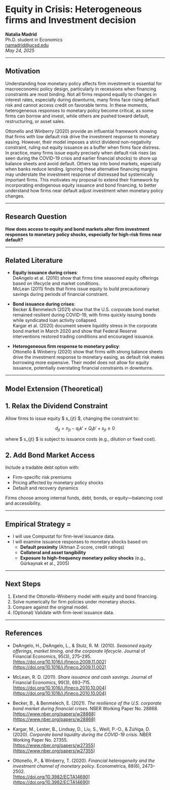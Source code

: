 # Equity in Crisis: Heterogeneous firms and Investment decision
**Natalia Madrid**  
Ph.D. student in Economics  
namadrid@ucsd.edu  
*May 24, 2025*

---
## Motivation

Understanding how monetary policy affects firm investment is essential for macroeconomic policy design, particularly in recessions when financing constraints are most binding. Not all firms respond equally to changes in interest rates, especially during downturns, many firms face rising default risk and cannot access credit on favorable terms. In these moments, heterogeneous responses to monetary policy become critical, as some firms can borrow and invest, while others are pushed toward default, restructuring, or asset sales. 

Ottonello and Winberry (2020) provide an influential framework showing that firms with low default risk drive the investment response to monetary easing. However, their model imposes a strict dividend non-negativity constraint, ruling out equity issuance as a buffer when firms face distress. In practice, many firms issue equity precisely when default risk rises (as seen during the COVID-19 crisis and earlier financial shocks) to shore up balance sheets and avoid default. Others tap into bond markets, especially when banks reduce lending. Ignoring these alternative financing margins may understate the investment response of distressed but systemically important firms. This motivates my proposal to extend their framework by incorporating endogenous equity issuance and bond financing, to better understand how firms near default adjust investment when monetary policy changes.


---

## Research Question

**How does access to equity and bond markets alter firm investment responses to monetary policy shocks, especially for high-risk firms near default?**


---

## Related Literature

- **Equity issuance during crises**:  
  DeAngelo et al. (2010) show that firms time seasoned equity offerings based on lifecycle and market conditions.  
  McLean (2011) finds that firms issue equity to build precautionary savings during periods of financial constraint.

- **Bond issuance during crises**:  
  Becker & Benmelech (2021) show that the U.S. corporate bond market remained resilient during COVID-19, with firms quickly issuing bonds while syndicated loan activity collapsed.  
  Kargar et al. (2020) document severe liquidity stress in the corporate bond market in March 2020 and show that Federal Reserve interventions restored trading conditions and encouraged issuance.

- **Heterogeneous firm response to monetary policy**:  
  Ottonello & Winberry (2020) show that firms with strong balance sheets drive the investment response to monetary easing, as default risk makes borrowing more expensive. Their model does not allow for equity issuance, potentially overstating financial constraints in downturns.


---

##  Model Extension (Theoretical)

## 1. Relax the Dividend Constraint

Allow firms to issue equity $ s_{jt} $, changing the constraint to:

$$
d_{jt} = n_{jt} - q_t k' + Q_t b' + s_{jt} \geq 0
$$

where $ s_{jt} $ is subject to issuance costs (e.g., dilution or fixed cost).

## 2. Add Bond Market Access

Include a tradable debt option with:
- Firm-specific risk premiums
- Pricing affected by monetary policy shocks
- Default and recovery dynamics

Firms choose among internal funds, debt, bonds, or equity—balancing cost and accessibility.

---

##  Empirical Strategy =

- I will use Compustat for firm-level issuance data.
- I will examine issuance responses to monetary shocks based on:
  - **Default proximity** (Altman Z-score, credit ratings)
  - **Collateral and asset tangibility**
  - **Exposure to high-frequency monetary policy shocks** (e.g., Gürkaynak et al., 2005)

---

## Next Steps

1. Extend the Ottonello-Winberry model with equity and bond financing.
2. Solve numerically for firm policies under monetary shocks.
3. Compare against the original model.
4. (Optional) Validate with firm-level issuance data.

---

## References

- DeAngelo, H., DeAngelo, L., & Stulz, R. M. (2010). *Seasoned equity offerings, market timing, and the corporate lifecycle*. Journal of Financial Economics, 95(3), 275–295.  
  [https://doi.org/10.1016/j.jfineco.2009.11.002](https://doi.org/10.1016/j.jfineco.2009.11.002)

- McLean, R. D. (2011). *Share issuance and cash savings*. Journal of Financial Economics, 99(3), 693–715.  
  [https://doi.org/10.1016/j.jfineco.2010.10.004](https://doi.org/10.1016/j.jfineco.2010.10.004)

- Becker, B., & Benmelech, E. (2021). *The resilience of the U.S. corporate bond market during financial crises*. NBER Working Paper No. 28868.  
  [https://www.nber.org/papers/w28868](https://www.nber.org/papers/w28868)

- Kargar, M., Lester, B., Lindsay, D., Liu, S., Weill, P.-O., & Zúñiga, D. (2020). *Corporate bond liquidity during the COVID-19 crisis*. NBER Working Paper No. 27355.  
  [https://www.nber.org/papers/w27355](https://www.nber.org/papers/w27355)

- Ottonello, P., & Winberry, T. (2020). *Financial heterogeneity and the investment channel of monetary policy*. Econometrica, 88(6), 2473–2502.  
  [https://doi.org/10.3982/ECTA14690](https://doi.org/10.3982/ECTA14690)


